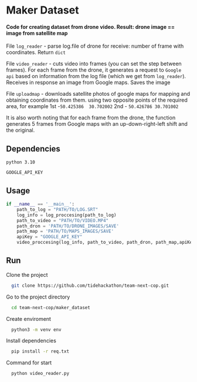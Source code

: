 # Maker Dataset

#### Code for creating dataset from drone video. Result: drone image == image from satellite map

File `log_reader` - parse log.file of drone for receive: number of frame with coordinates. Return `dict` 

File `video_reader` - cuts video into frames (you can set the step between frames). For each frame from the drone, it generates a request to `Google api` based on information from the log file (which we get from `log_reader`). Receives in response an image from Google maps. Saves the image

File `uploadmap` - downloads satellite photos of google maps for mapping and obtaining coordinates from them. using two opposite points of the required area, for example  1st -`50.425386  30.702002`  2nd - `50.426786 30.701002`

It is also worth noting that for each frame from the drone, the function generates 5 frames from Google maps with an up-down-right-left shift and the original.



## Dependencies
`python 3.10`

`GOOGLE_API_KEY`


## Usage

```python
if __name__ == '__main__':
    path_to_log = "PATH/TO/LOG.SRT"
    log_info = log_proccesing(path_to_log)
    path_to_video = "PATH/TO/VIDEO.MP4"
    path_dron = 'PATH/TO/DRONE_IMAGES/SAVE'
    path_map = 'PATH/TO/MAPS_IMAGES/SAVE'
    apiKey = "GOOGLE_API_KEY"
    video_proccesing(log_info, path_to_video, path_dron, path_map,apiKey)
```


## Run
Clone the project

```bash
  git clone https://github.com/tidehackathon/team-next-cop.git
```

Go to the project directory

```bash
  cd team-next-cop/maker_dataset
```
Create enviroment

```bash
  python3 -m venv env
```

Install dependencies

```bash
  pip install -r req.txt
```

Command for start

```bash
  python video_reader.py
```

